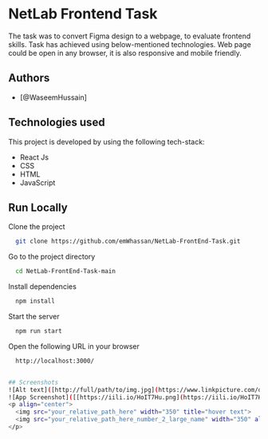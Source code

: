 
# NetLab Frontend Task

  The task was to convert Figma design to a webpage, to evaluate frontend skills. Task has achieved using below-mentioned technologies. Web page could be open in any   browser, it is also responsive and mobile friendly. 


## Authors

- [@WaseemHussain]


## Technologies used

This project is developed by using the following tech-stack:

- React Js
- CSS
- HTML
- JavaScript
    
## Run Locally

Clone the project

```bash
  git clone https://github.com/emWhassan/NetLab-FrontEnd-Task.git
```

Go to the project directory

```bash
  cd NetLab-FrontEnd-Task-main
```

Install dependencies

```bash
  npm install
```

Start the server

```bash
  npm run start
  ```
  
Open the following URL in your browser

```bash
  http://localhost:3000/ 


## Screenshots
![Alt text]([http://full/path/to/img.jpg](https://www.linkpicture.com/q/screencapture-localhost-3000-2022-12-13-15_31_10.png) "Optional title")
![App Screenshot]([[https://iili.io/HoIT7Hu.png](https://iili.io/HoIT7Hu.png](https://www.google.com/imgres?imgurl=https%3A%2F%2Faboutmonica.com%2Fmedia%2Fmonica-
<p align="center">
  <img src="your_relative_path_here" width="350" title="hover text">
  <img src="your_relative_path_here_number_2_large_name" width="350" alt="accessibility text">
</p>

